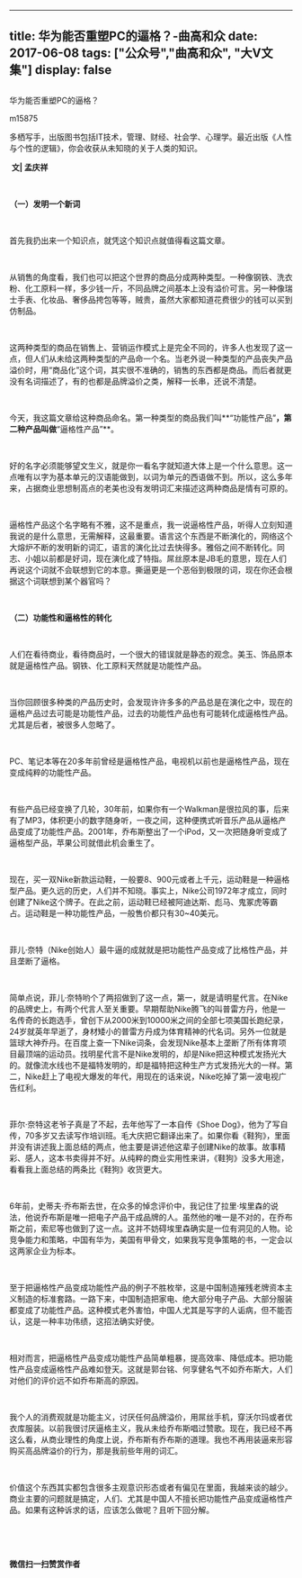 
---
title:   华为能否重塑PC的逼格？-曲高和众
date: 2017-06-08
tags: ["公众号","曲高和众", "大V文集"]
display: false
---


## 



华为能否重塑PC的逼格？




m15875




多栖写手，出版图书包括IT技术，管理、财经、社会学、心理学。最近出版《人性与个性的逻辑》，你会收获从未知晓的关于人类的知识。


&nbsp;**文|&nbsp;孟庆祥**

&nbsp;

**（一）发明一个新词**

&nbsp;

首先我扔出来一个知识点，就凭这个知识点就值得看这篇文章。

&nbsp;

从销售的角度看，我们也可以把这个世界的商品分成两种类型。一种像钢铁、洗衣粉、化工原料一样，多少钱一斤，不同品牌之间基本上没有溢价可言。另一种像瑞士手表、化妆品、奢侈品挎包等等，贼贵，虽然大家都知道花费很少的钱可以买到仿制品。

&nbsp;

这两种类型的商品在销售上、营销运作模式上是完全不同的，许多人也发现了这一点，但人们从未给这两种类型的产品命一个名。当老外说一种类型的产品丧失产品溢价时，用“商品化”这个词，其实很不准确的，销售的东西都是商品。而后者就更没有名词描述了，有的也都是品牌溢价之类，解释一长串，还说不清楚。

&nbsp;

今天，我这篇文章给这种商品命名。第一种类型的商品我们叫**“功能性产品”**，第二种产品叫做**“逼格性产品”**。

&nbsp;

好的名字必须能够望文生义，就是你一看名字就知道大体上是一个什么意思。这一点唯有以字为基本单元的汉语能做到，以词为单元的西语做不到。所以，这么多年来，占据商业思想制高点的老美也没有发明词汇来描述这两种商品是情有可原的。

&nbsp;

逼格性产品这个名字略有不雅，这不是重点，我一说逼格性产品，听得人立刻知道我说的是什么意思，无需解释，这最重要。语言这个东西是不断演化的，网络这个大熔炉不断的发明新的词汇，语言的演化比过去快得多。雅俗之间不断转化。同志、小姐以前都是好词，现在演化成了特指。屌丝原本是JB毛的意思，现在人们再说这个词就不会联想到它的本意。撕逼更是一个恶俗到极限的词，现在你还会根据这个词联想到某个器官吗？

&nbsp;

**（二）功能性和逼格性的转化**

&nbsp;

人们在看待商业，看待商品时，一个很大的错误就是静态的观念。美玉、饰品原本就是逼格性产品。钢铁、化工原料天然就是功能性产品。

&nbsp;

当你回顾很多种类的产品历史时，会发现许许多多的产品总是在演化之中，现在的逼格产品过去可能是功能性产品，过去的功能性产品也有可能转化成逼格性产品。尤其是后者，被很多人忽略了。

&nbsp;

PC、笔记本等在20多年前曾经是逼格性产品，电视机以前也是逼格性产品，现在变成纯粹的功能性产品。

&nbsp;

有些产品已经变换了几轮，30年前，如果你有一个Walkman是很拉风的事，后来有了MP3，体积更小的数字随身听，一夜之间，这种便携式听音乐产品从逼格产品变成了功能性产品。2001年，乔布斯整出了一个iPod，又一次把随身听变成了逼格型产品，苹果公司就借此机会重生了。

&nbsp;

现在，买一双Nike新款运动鞋，一般要8、900元或者上千元，运动鞋是一种逼格型产品。更久远的历史，人们并不知晓。事实上，Nike公司1972年才成立，同时创建了Nike这个牌子。在此之前，运动鞋已经被阿迪达斯、彪马、鬼冢虎等霸占。运动鞋是一种功能性产品，一般售价都只有30~40美元。

&nbsp;

菲儿·奈特（Nike创始人）最牛逼的成就就是把功能性产品变成了比格性产品，并且垄断了逼格。

&nbsp;

简单点说，菲儿·奈特哟个了两招做到了这一点，第一，就是请明星代言。在Nike的品牌史上，有两个代言人至关重要。早期帮助Nike腾飞的叫普雷方丹，他是一名传奇的长跑选手，曾创下从2000米到10000米之间的全部七项美国长跑纪录，24岁就英年早逝了，身材矮小的普雷方丹成为体育精神的代名词。另外一位就是篮球大神乔丹。在百度上查一下Nike词条，会发现Nike基本上垄断了所有体育项目最顶端的运动员。找明星代言不是Nike发明的，却是Nike把这种模式发扬光大的。就像流水线也不是福特发明的，却是福特把这种生产方式发扬光大的一样。第二，Nike赶上了电视大爆发的年代，用现在的话来说，Nike吃掉了第一波电视广告红利。

&nbsp;

菲尔·奈特这老爷子真是了不起，去年他写了一本自传《Shoe Dog》，他为了写自传，70多岁又去读写作培训班。毛大庆把它翻译出来了。如果你看《鞋狗》，里面并没有讲述我上面总结的两点，他主要是讲述他这辈子创建Nike的故事。故事精彩、感人，这本书卖得并不好。从纯粹的商业实用性来讲，《鞋狗》没多大用途，看看我上面总结的两条比《鞋狗》收货更大。

&nbsp;

6年前，史蒂夫·乔布斯去世，在众多的悼念评价中，我记住了拉里·埃里森的说法，他说乔布斯是唯一把电子产品干成品牌的人。虽然他的唯一是不对的，在乔布斯之前，索尼等也做到了这一点。这并不妨碍埃里森确实是一位有洞见的人物。论竞争能力和策略，中国有华为，美国有甲骨文，如果我写竞争策略的书，一定会以这两家企业为标本。

&nbsp;

至于把逼格性产品变成功能性产品的例子不胜枚举，这是中国制造摧残老牌资本主义制造的标准套路。一路下来，中国制造把家电、绝大部分电子产品、大部分服装都变成了功能性产品。这种模式老外害怕，中国人尤其是写字的人诟病，但不能否认，这是一种丰功伟绩，这招法确实好使。

&nbsp;

相对而言，把逼格性产品变成功能性产品简单粗暴，提高效率、降低成本。把功能性产品变成逼格性产品难如登天。这就是郭台铭、何享健名气不如乔布斯大，人们对他们的评价远不如乔布斯高的原因。

&nbsp;

我个人的消费观就是功能主义，讨厌任何品牌溢价，用屌丝手机，穿沃尔玛或者优衣库服装。以前我很讨厌逼格主义，我从未给乔布斯唱过赞歌。现在，我已经不再这么看，从商业理性的角度上说，乔布斯有乔布斯的道理。我也不再用装逼来形容购买高品牌溢价的行为，那是我前些年用的词汇。

&nbsp;

价值这个东西其实都包含很多主观意识形态或者有偏见在里面，我越来谈的越少。商业主要的问题就是搞定，人们、尤其是中国人不擅长把功能性产品变成逼格性产品。如果有这种诉求的话，应该怎么做呢？且听下回分解。

&nbsp;

&nbsp;




**微信扫一扫赞赏作者**















